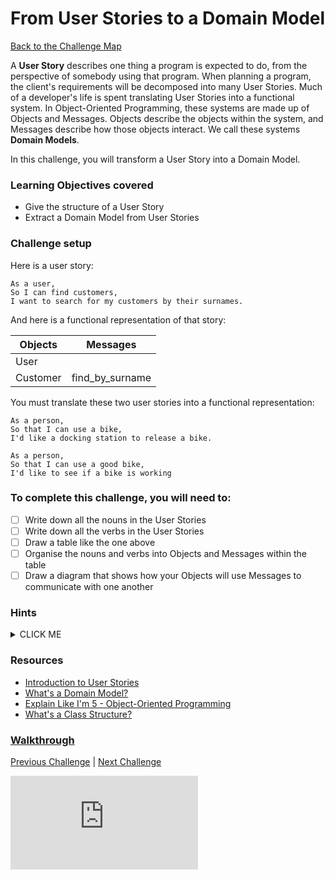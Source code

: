# From User Stories to a Domain Model

[Back to the Challenge Map](0_challenge_map.md)

A **User Story** describes one thing a program is expected to do, from the perspective of somebody using that program. When planning a program, the client's requirements will be decomposed into many User Stories. Much of a developer's life is spent translating User Stories into a functional system. In Object-Oriented Programming, these systems are made up of Objects and Messages. Objects describe the objects within the system, and Messages describe how those objects interact. We call these systems **Domain Models**.

In this challenge, you will transform a User Story into a Domain Model.

### Learning Objectives covered
- Give the structure of a User Story
- Extract a Domain Model from User Stories

### Challenge setup

Here is a user story:

```
As a user,
So I can find customers,
I want to search for my customers by their surnames.
```

And here is a functional representation of that story:

Objects  | Messages
------------- | -------------
User  |
Customer  | find_by_surname

You must translate these two user stories into a functional representation:

```
As a person,
So that I can use a bike,
I'd like a docking station to release a bike.

As a person,
So that I can use a good bike,
I'd like to see if a bike is working
```

### To complete this challenge, you will need to:

- [ ] Write down all the nouns in the User Stories
- [ ] Write down all the verbs in the User Stories
- [ ] Draw a table like the one above
- [ ] Organise the nouns and verbs into Objects and Messages within the table
- [ ] Draw a diagram that shows how your Objects will use Messages to communicate with one another

### Hints
<details><summary>CLICK ME</summary>
  <ul>  
    <li>The first part of this challenge is straightforward enough - use the table above as an example of what you need to achieve</li>
    <li>Next, you'll need to create a diagram to demonstrate Object interactions.  This can take any form you like as long as it shows what your objects will be, and what messages you expect them to respond to</li>
  </ul>
</details>

### Resources
- [Introduction to User Stories](https://www.mountaingoatsoftware.com/agile/user-stories)
- [What's a Domain Model?](http://sjmog.github.io/posts/502_domain-modelling/)
- [Explain Like I'm 5 - Object-Oriented Programming](https://www.reddit.com/r/explainlikeimfive/comments/1pyhng/eli5_objected_oriented_programming/)
- [What's a Class Structure?](http://sjmog.github.io/posts/504_whats-a-class-structure/)

### [Walkthrough](walkthroughs/2.md)

[Previous Challenge](2_working_with_user_stories.md) | [Next Challenge](3_from_domain_models_to_feature_tests.md)

![Tracking pixel](https://githubanalytics.herokuapp.com/course/boris_bikes/2_working_with_user_stories.md)
